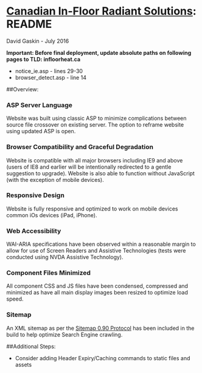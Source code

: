# [Canadian In-Floor Radiant Solutions](http://www.infloor.ca): README
David Gaskin - July 2016

**Important: Before final deployment, update absolute paths on following pages to TLD: infloorheat.ca**
* notice_ie.asp - lines 29-30
* browser_detect.asp - line 14

##Overview:

### ASP Server Language
Website was built using classic ASP to minimize complications between source file crossover on existing server. The option to reframe website using updated ASP is open.

### Browser Compatibility and Graceful Degradation
Website is compatible with all major browsers including IE9 and above (users of IE8 and earlier will be intentionally redirected to a gentle suggestion to upgrade). Website is also able to function without JavaScript (with the exception of mobile devices).

### Responsive Design
Website is fully responsive and optimized to work on mobile devices common iOs devices (iPad, iPhone).

### Web Accessibility
WAI-ARIA specifications have been observed within a reasonable margin to allow for use of Screen Readers and Assistive Technologies (tests were conducted using NVDA Assistive Technology).

### Component Files Minimized
All component CSS and JS files have been condensed, compressed and minimized as have all main display images been resized to optimize load speed.

### Sitemap
An XML sitemap as per the [Sitemap 0.90 Protocol](http://www.sitemaps.org/) has been included in the build to help optimize Search Engine crawling.

##Additional Steps:
* Consider adding Header Expiry/Caching commands to static files and assets
